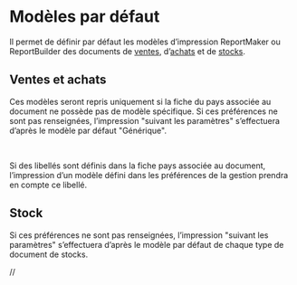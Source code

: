 # Modèles par défaut



Il permet de définir par défaut les modèles d’impression ReportMaker ou ReportBuilder des documents de [ventes](OngletModelesVentes.md), d’[achats](OngletModelesAchats.md) et de [stocks](OngletModelesStocks.md).


## Ventes et achats


Ces modèles seront repris uniquement si la fiche du pays associée au document ne possède pas de modèle spécifique. Si ces préférences ne sont pas renseignées, l’impression "suivant les paramètres" s’effectuera d’après le modèle par défaut "Générique".


 


Si des libellés sont définis dans la fiche pays associée au document, l’impression d’un modèle défini dans les préférences de la gestion prendra en compte ce libellé.


## Stock


Si ces préférences ne sont pas renseignées, l’impression "suivant les paramètres" s’effectuera d’après le modèle par défaut de chaque type de document de stocks.



//<![CDATA[
 if( typeof( FilePopupInit ) != 'function' ) FilePopupInit = new Function();
 FilePopupInit('a1');
 FilePopupInit('a2');
 FilePopupInit('a3');
//]]>

